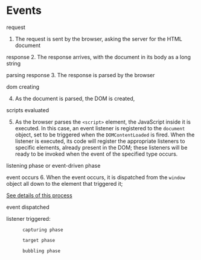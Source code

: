 # Events

request
1. The request is sent by the browser, asking the server for the HTML document

response
2. The response arrives, with the document in its body as a long string

parsing response
3. The response is parsed by the browser

dom creating

4. As the document is parsed, the DOM is created, 

scripts evaluated

5. As the browser parses the `<script>` element, the JavaScript inside it is executed. In this case, an event listener is registered to the `document` object, set to be triggered when the `DOMContentLoaded` is fired. When the listener is executed, its code will register the appropriate listeners to specific elements, already present in the DOM; these listeners will be ready to be invoked when the event of the specified type occurs.

listening phase or event-driven phase

event occurs
6. When the event occurs, it is dispatched from the `window` object all down to the element that triggered it; 

[See details of this process](./02a_events.md#event-dispatch-and-propagation)

event dispatched

listener triggered:

          capturing phase  

          target phase

          bubbling phase
